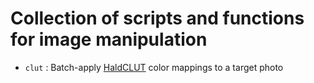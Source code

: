 # Collection of scripts and functions for image manipulation

* `clut` : Batch-apply [HaldCLUT](http://www.quelsolaar.com/technology/clut.html) color mappings to a target photo
